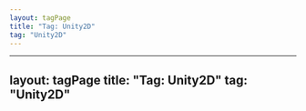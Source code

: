 ```yaml
---
layout: tagPage
title: "Tag: Unity2D"
tag: "Unity2D"
---
```

---
layout: tagPage
title: "Tag: Unity2D"
tag: "Unity2D"
---
